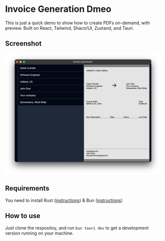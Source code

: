 # Invoice Generation Dmeo

This is just a quick demo to show how to create PDFs on-demand, with preview.  Built on React, Tailwind, Shacn/UI, Zustand, and Tauri.

## Screenshot
![screenshot.png](screenshot.png)

## Requirements

You need to install Rust ([instructions](https://www.rust-lang.org/tools/install)) & Bun ([instructions](https://bun.sh/docs/installation))

## How to use

Just clone the respositoy, and run `bun tauri dev` to get a development version running on your machine.